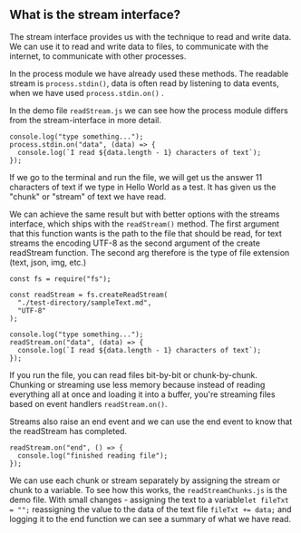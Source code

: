 ## What is the stream interface?

The stream interface provides us with the technique to read and write data. We can use it to read and write data to files, to communicate with the internet, to communicate with other processes.

In the process module we have already used these methods. The readable stream is `process.stdin()`, data is often read by listening to data events, when we have used `process.stdin.on()` .

In the demo file `readStream.js` we can see how the process module differs from the stream-interface in more detail.

```
console.log("type something...");
process.stdin.on("data", (data) => {
  console.log(`I read ${data.length - 1} characters of text`);
});
```

If we go to the terminal and run the file, we will get us the answer 11 characters of text if we type in Hello World as a test. It has given us the "chunk" or "stream" of text we have read.

We can achieve the same result but with better options with the streams interface, which ships with the `readStream()` method. The first argument that this function wants is the path to the file that should be read, for text streams the encoding UTF-8 as the second argument of the create readStream function. The second arg therefore is the type of file extension (text, json, img, etc.)

```
const fs = require("fs");

const readStream = fs.createReadStream(
  "./test-directory/sampleText.md",
  "UTF-8"
);

console.log("type something...");
readStream.on("data", (data) => {
  console.log(`I read ${data.length - 1} characters of text`);
});

```

If you run the file, you can read files bit-by-bit or chunk-by-chunk. Chunking or streaming use less memory because instead of reading everything all at once and loading it into a buffer, you're streaming files based on event handlers `readStream.on()`.

Streams also raise an end event and we can use the end event to know that the readStream has completed.

```
readStream.on("end", () => {
  console.log("finished reading file");
});
```

We can use each chunk or stream separately by assigning the stream or chunk to a variable. To see how this works, the `readStreamChunks.js` is the demo file. With small changes - assigning the text to a variable`let fileTxt = "";` reassigning the value to the data of the text file `fileTxt += data;` and logging it to the end function we can see a summary of what we have read.

